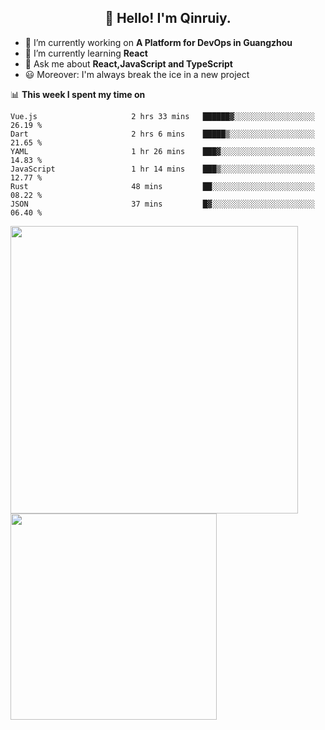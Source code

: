 <h2 align="center">👋 Hello! I'm Qinruiy.</h2>


- 🔭 I’m currently working on **A Platform for DevOps in Guangzhou**
- 🌱 I’m currently learning **React**
- 💬 Ask me about **React,JavaScript and TypeScript**
- 😃 Moreover: I'm always break the ice in a new project

📊 **This week I spent my time on**

<!--START_SECTION:waka-->

```text
Vue.js                     2 hrs 33 mins   ██████▓░░░░░░░░░░░░░░░░░░   26.19 %
Dart                       2 hrs 6 mins    █████▒░░░░░░░░░░░░░░░░░░░   21.65 %
YAML                       1 hr 26 mins    ███▓░░░░░░░░░░░░░░░░░░░░░   14.83 %
JavaScript                 1 hr 14 mins    ███▒░░░░░░░░░░░░░░░░░░░░░   12.77 %
Rust                       48 mins         ██░░░░░░░░░░░░░░░░░░░░░░░   08.22 %
JSON                       37 mins         █▓░░░░░░░░░░░░░░░░░░░░░░░   06.40 %
```

<!--END_SECTION:waka-->

<p>
<img align="left" width="460" src="https://github-readme-stats.vercel.app/api?username=Qinruiy&custom_title=Qrinruiy's Github Stats&theme=graywhite&hide_border=true"/> <img align="left" width="330" src="https://github-readme-stats.vercel.app/api/top-langs/?username=Qinruiy&layout=compact&theme=graywhite&hide_border=true"/>
</p>
